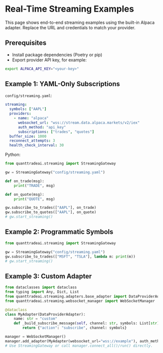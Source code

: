 # Real-Time Streaming Examples

This page shows end-to-end streaming examples using the built-in Alpaca adapter. Replace the URL and credentials to match your provider.

## Prerequisites

- Install package dependencies (Poetry or pip)
- Export provider API key, for example:

```bash
export ALPACA_API_KEY="<your-key>"
```

## Example 1: YAML-Only Subscriptions

`config/streaming.yaml`:

```yaml
streaming:
  symbols: ["AAPL"]
  providers:
    - name: "alpaca"
      websocket_url: "wss://stream.data.alpaca.markets/v2/iex"
      auth_method: "api_key"
      subscriptions: ["trades", "quotes"]
  buffer_size: 1000
  reconnect_attempts: 3
  health_check_interval: 30
```

Python:

```python
from quanttradeai.streaming import StreamingGateway

gw = StreamingGateway("config/streaming.yaml")

def on_trade(msg):
    print("TRADE", msg)

def on_quote(msg):
    print("QUOTE", msg)

gw.subscribe_to_trades(["AAPL"], on_trade)
gw.subscribe_to_quotes(["AAPL"], on_quote)
# gw.start_streaming()
```

## Example 2: Programmatic Symbols

```python
from quanttradeai.streaming import StreamingGateway

gw = StreamingGateway("config/streaming.yaml")
gw.subscribe_to_trades(["MSFT", "TSLA"], lambda m: print(m))
# gw.start_streaming()
```

## Example 3: Custom Adapter

```python
from dataclasses import dataclass
from typing import Any, Dict, List
from quanttradeai.streaming.adapters.base_adapter import DataProviderAdapter
from quanttradeai.streaming.websocket_manager import WebSocketManager

@dataclass
class MyAdapter(DataProviderAdapter):
    name: str = "custom"
    def _build_subscribe_message(self, channel: str, symbols: List[str]) -> Dict[str, Any]:
        return {"action": "subscribe", channel: symbols}

manager = WebSocketManager()
manager.add_adapter(MyAdapter(websocket_url="wss://example"), auth_method="none")
# Use StreamingGateway or call manager.connect_all()/run() directly.
```

